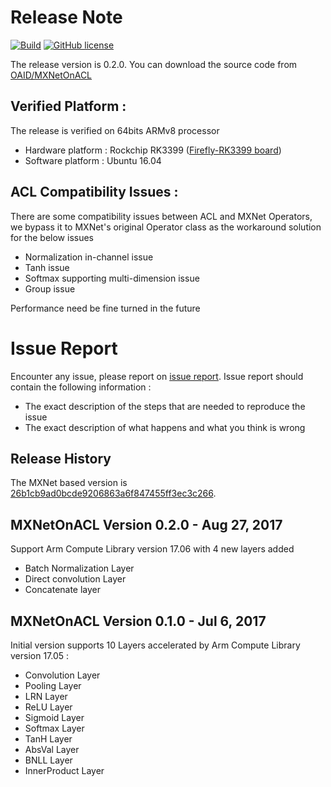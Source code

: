 # Release Note
[![Build](https://img.shields.io/teamcity/codebetter/bt428.svg)](build) [![GitHub license](http://dmlc.github.io/img/apache2.svg)](./LICENSE)

The release version is 0.2.0. You can download the source code from [OAID/MXNetOnACL](https://github.com/OAID/MXNetOnACL)

## Verified Platform :

The release is verified on 64bits ARMv8 processor

- Hardware platform : Rockchip RK3399 ([Firefly-RK3399 board](http://wiki.t-firefly.com/index.php/Firefly-RK3399))
- Software platform : Ubuntu 16.04<br>

## ACL Compatibility Issues :
There are some compatibility issues between ACL and MXNet Operators, we bypass it to MXNet's original Operator class as the workaround solution for the below issues

* Normalization in-channel issue
* Tanh issue
* Softmax supporting multi-dimension issue
* Group issue

Performance need be fine turned in the future

# Issue Report
Encounter any issue, please report on [issue report](https://github.com/OAID/MXNetOnACL/issues). Issue report should contain the following information :

*  The exact description of the steps that are needed to reproduce the issue 
* The exact description of what happens and what you think is wrong 


## Release History
The MXNet based version is [26b1cb9ad0bcde9206863a6f847455ff3ec3c266](https://github.com/apache/incubator-mxnet/tree/26b1cb9ad0bcde9206863a6f847455ff3ec3c266).


## MXNetOnACL Version 0.2.0 - Aug 27, 2017

Support Arm Compute Library version 17.06 with 4 new layers added

* Batch Normalization Layer
* Direct convolution Layer
* Concatenate layer


## MXNetOnACL Version 0.1.0 - Jul 6, 2017 
   
  Initial version supports 10 Layers accelerated by Arm Compute Library version 17.05 : 

* Convolution Layer
* Pooling Layer
* LRN Layer
* ReLU Layer
* Sigmoid Layer
* Softmax Layer
* TanH Layer
* AbsVal Layer
* BNLL Layer
* InnerProduct Layer
